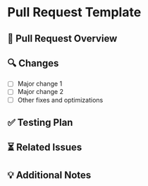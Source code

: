 # Pull Request Template

## 🚀 Pull Request Overview
<!-- Briefly describe what this PR does and why it is needed -->

## 🔍 Changes

- [ ] Major change 1
- [ ] Major change 2
- [ ] Other fixes and optimizations

## ✅ Testing Plan
<!-- Describe how you tested this PR, including test cases -->
<!-- Make sure to pass the CI checks before submitting -->

## ⏳ Related Issues
<!-- Link related issues, e.g., "Fixes #123" to automatically close an issue -->

## 💡 Additional Notes
<!-- Any other important information or discussion points -->